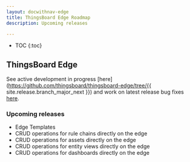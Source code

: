 ```yaml
---
layout: docwithnav-edge
title: ThingsBoard Edge Roadmap
description: Upcoming releases

---
```


* TOC
{:toc}

## ThingsBoard Edge

See active development in progress [here](https://github.com/thingsboard/thingsboard-edge/tree/{{ site.release.branch_major_next }}) and work on latest release bug fixes [here](https://github.com/thingsboard/thingsboard-edge/tree/master).

### Upcoming releases
* Edge Templates
* CRUD operations for rule chains directly on the edge
* CRUD operations for assets directly on the edge
* CRUD operations for entity views directly on the edge
* CRUD operations for dashboards directly on the edge
